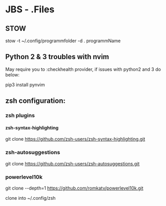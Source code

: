 # JBS - .Files

## STOW

stow -t ~/.config/programmfolder -d . programmName


## Python 2 & 3 troubles with nvim

May require you to :checkhealth provider, if issues with python2 and 3 do below:

pip3 install pynvim


## zsh configuration:



### zsh plugins

#### zsh-syntax-highlighting
git clone https://github.com/zsh-users/zsh-syntax-highlighting.git

### zsh-autosuggestions
git clone https://github.com/zsh-users/zsh-autosuggestions.git

### powerlevel10k
git clone --depth=1 https://github.com/romkatv/powerlevel10k.git

clone into ~/.config/zsh


